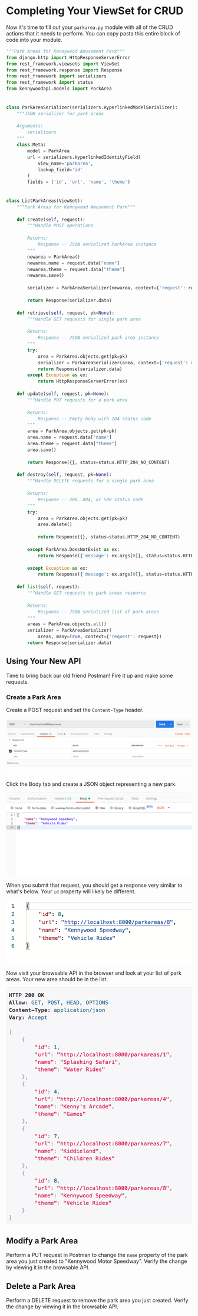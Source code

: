# Completing Your ViewSet for CRUD

Now it's time to fill out your `parkarea.py` module with all of the CRUD actions that it needs to perform. You can copy pasta this entire block of code into your module.

```py
"""Park Areas for Kennywood Amusement Park"""
from django.http import HttpResponseServerError
from rest_framework.viewsets import ViewSet
from rest_framework.response import Response
from rest_framework import serializers
from rest_framework import status
from kennywoodapi.models import ParkArea


class ParkAreaSerializer(serializers.HyperlinkedModelSerializer):
    """JSON serializer for park areas

    Arguments:
        serializers
    """
    class Meta:
        model = ParkArea
        url = serializers.HyperlinkedIdentityField(
            view_name='parkarea',
            lookup_field='id'
        )
        fields = ('id', 'url', 'name', 'theme')


class ListParkAreas(ViewSet):
    """Park Areas for Kennywood Amusement Park"""

    def create(self, request):
        """Handle POST operations

        Returns:
            Response -- JSON serialized ParkArea instance
        """
        newarea = ParkArea()
        newarea.name = request.data["name"]
        newarea.theme = request.data["theme"]
        newarea.save()

        serializer = ParkAreaSerializer(newarea, context={'request': request})

        return Response(serializer.data)

    def retrieve(self, request, pk=None):
        """Handle GET requests for single park area

        Returns:
            Response -- JSON serialized park area instance
        """
        try:
            area = ParkArea.objects.get(pk=pk)
            serializer = ParkAreaSerializer(area, context={'request': request})
            return Response(serializer.data)
        except Exception as ex:
            return HttpResponseServerError(ex)

    def update(self, request, pk=None):
        """Handle PUT requests for a park area

        Returns:
            Response -- Empty body with 204 status code
        """
        area = ParkArea.objects.get(pk=pk)
        area.name = request.data["name"]
        area.theme = request.data["theme"]
        area.save()

        return Response({}, status=status.HTTP_204_NO_CONTENT)

    def destroy(self, request, pk=None):
        """Handle DELETE requests for a single park area

        Returns:
            Response -- 200, 404, or 500 status code
        """
        try:
            area = ParkArea.objects.get(pk=pk)
            area.delete()

            return Response({}, status=status.HTTP_204_NO_CONTENT)

        except ParkArea.DoesNotExist as ex:
            return Response({'message': ex.args[0]}, status=status.HTTP_404_NOT_FOUND)

        except Exception as ex:
            return Response({'message': ex.args[0]}, status=status.HTTP_500_INTERNAL_SERVER_ERROR)

    def list(self, request):
        """Handle GET requests to park areas resource

        Returns:
            Response -- JSON serialized list of park areas
        """
        areas = ParkArea.objects.all()
        serializer = ParkAreaSerializer(
            areas, many=True, context={'request': request})
        return Response(serializer.data)
```

## Using Your New API

Time to bring back our old friend Postman! Fire it up and make some requests.

### Create a Park Area

Create a POST request and set the `Content-Type` header.

![](./images/api-create-url-method-header.png)

Click the Body tab and create a JSON object representing a new park.

![](./images/api-create-body.png)

When you submit that request, you should get a response very similar to what's below. Your `id` property will likely be different.

![](./images/api-create-response.png)

Now visit your browsable API in the browser and look at your list of park areas. Your new area should be in the list.


![](./images/api-create-browsable-view.png)

## Modify a Park Area

Perform a PUT request in Postman to change the `name` property of the park area you just created to "Kennywood Motor Speedway". Verify the change by viewing it in the browsable API.

## Delete a Park Area

Perform a DELETE request to remove the park area you just created. Verify the change by viewing it in the browsable API.

